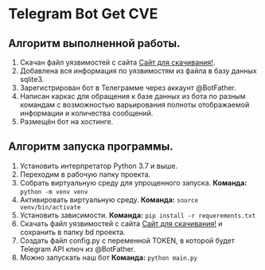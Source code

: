 # Telegram Bot Get CVE

## Алгоритм выполненной работы.
1. Скачан файл уязвимостей с сайта [Сайт для скачивания!](https://bdu.fstec.ru/vul).
2. Добавлена вся информация по уязвимостям из файла в базу данных sqlite3.
3. Зарегистрирован бот в Телеграмме через аккаунт @BotFather.
4. Написан каркас для обращения к базе данных из бота по разным командам с возможностью варьирования полноты отображаемой информации и количества сообщений.
5. Размещён бот на хостинге.


## Алгоритм запуска программы.
1. Установить интерпретатор Python 3.7 и выше. 
2. Переходим в рабочую папку проекта.
3. Собрать виртуальную среду для упрощенного запуска. 
**Команда:** ```python -m venv venv```
4. Активировать виртуальную среду. 
**Команда:** ```source venv/bin/activate```
5. Установить зависимости. 
**Команда:** ```pip install -r requerements.txt```
6. Скачать файл уязвимостей с сайта [Сайт для скачивания!](https://bdu.fstec.ru/vul) и сохранить в папку bd проекта.
7. Создать файл config.py с переменной TOKEN, в которой будет Telegram API ключ из @BotFather.
8. Можно запускать наш бот 
**Команда:** ```python main.py```
